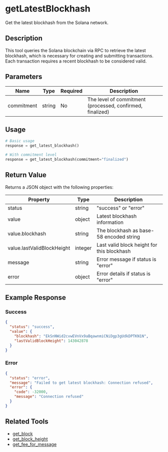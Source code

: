 # getLatestBlockhash

Get the latest blockhash from the Solana network.

## Description

This tool queries the Solana blockchain via RPC to retrieve the latest blockhash, which is necessary for creating and submitting transactions. Each transaction requires a recent blockhash to be considered valid.

## Parameters

| Name | Type | Required | Description |
|------|------|----------|-------------|
| commitment | string | No | The level of commitment (processed, confirmed, finalized) |

## Usage

```python
# Basic usage
response = get_latest_blockhash()

# With commitment level
response = get_latest_blockhash(commitment="finalized")
```

## Return Value

Returns a JSON object with the following properties:

| Property | Type | Description |
|----------|------|-------------|
| status | string | "success" or "error" |
| value | object | Latest blockhash information |
| value.blockhash | string | The blockhash as base-58 encoded string |
| value.lastValidBlockHeight | integer | Last valid block height for this blockhash |
| message | string | Error message if status is "error" |
| error | object | Error details if status is "error" |

## Example Response

### Success
```json
{
  "status": "success",
  "value": {
    "blockhash": "EkSnNWid2cvwEVnVx9aBqawnmiCNiDgp3gUdkDPTKN1N",
    "lastValidBlockHeight": 143042878
  }
}
```

### Error
```json
{
  "status": "error",
  "message": "Failed to get latest blockhash: Connection refused",
  "error": {
    "code": -32000,
    "message": "Connection refused"
  }
}
```

## Related Tools

- [get_block](get_block.md)
- [get_block_height](get_block_height.md)
- [get_fee_for_message](get_fee_for_message.md) 